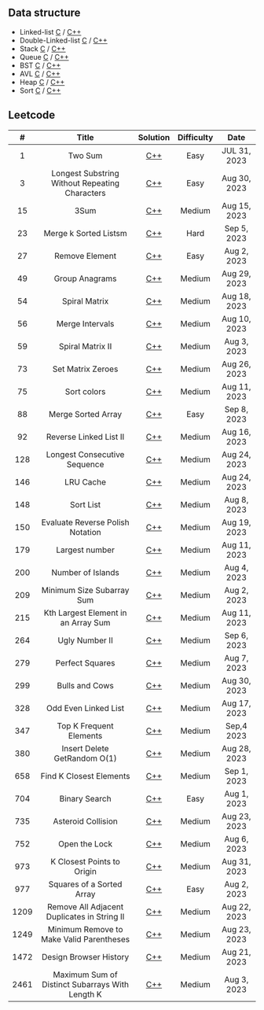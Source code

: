 ## Data structure

- Linked-list [C](https://github.com/zjimf/DataStructure/tree/master/C/linked-list) / [C++](https://github.com/zjimf/DataStructure/tree/master/C++/linked-list)
- Double-Linked-list [C](https://github.com/zjimf/DataStructureAlgorithm/tree/master/C/double-linked-list) / [C++](https://github.com/zjimf/DataStructure/tree/master/C++/double-linked-list)
- Stack [C](https://github.com/zjimf/DataStructure/tree/master/C/Stack) / [C++](https://github.com/zjimf/DataStructure/tree/master/C++/Stack)
- Queue [C](https://github.com/zjimf/DataStructure/tree/master/C/Queue) / [C++](https://github.com/zjimf/DataStructure/tree/master/C++/Queue)
- BST [C](https://github.com/zjimf/DataStructure/tree/master/C/BST) / [C++](https://github.com/zjimf/DataStructure/tree/master/C++/BST)
- AVL [C](https://github.com/zjimf/DataStructure/tree/master/C/AVL) / [C++](https://github.com/zjimf/DataStructure/tree/master/C++/AVL)
- Heap [C](https://github.com/zjimf/DataStructure/tree/master/C/Heap) / [C++](https://github.com/zjimf/DataStructure/tree/master/C++/Heap)
- Sort [C](https://github.com/zjimf/DataStructure/tree/master/C/Sort) / [C++](https://github.com/zjimf/DataStructure/tree/master/C++/Sort)

## Leetcode

|  #   |                      Title                      |                                                               Solution                                                               | Difficulty |     Date     |
| :--: | :---------------------------------------------: | :----------------------------------------------------------------------------------------------------------------------------------: | :--------: | :----------: |
|  1   |                     Two Sum                     |                      [C++](https://github.com/zjimf/DataStructureAlgorithm/blob/master/Leetcode/1.two-sum.cpp)                       |    Easy    | JUL 31, 2023 |
|  3   | Longest Substring Without Repeating Characters  |   [C++](https://github.com/zjimf/DataStructureAlgorithm/blob/master/Leetcode/3.longest-substring-without-repeating-characters.cpp)   |    Easy    | Aug 30, 2023 |
|  15  |                      3Sum                       |                       [C++](https://github.com/zjimf/DataStructureAlgorithm/blob/master/Leetcode/15.3-sum.cpp)                       |   Medium   | Aug 15, 2023 |
|  23  |              Merge k Sorted Listsm              |               [C++](https://github.com/zjimf/DataStructureAlgorithm/blob/master/Leetcode/23.merge-k-sorted-lists.cpp)                |    Hard    | Sep 5, 2023  |
|  27  |                 Remove Element                  |                  [C++](https://github.com/zjimf/DataStructureAlgorithm/blob/master/Leetcode/27.remove-element.cpp)                   |    Easy    | Aug 2, 2023  |
|  49  |                 Group Anagrams                  |                  [C++](https://github.com/zjimf/DataStructureAlgorithm/blob/master/Leetcode/49.group-anagrams.cpp)                   |   Medium   | Aug 29, 2023 |
|  54  |                  Spiral Matrix                  |                   [C++](https://github.com/zjimf/DataStructureAlgorithm/blob/master/Leetcode/54.spiral-matrix.cpp)                   |   Medium   | Aug 18, 2023 |
|  56  |                 Merge Intervals                 |                  [C++](https://github.com/zjimf/DataStructureAlgorithm/blob/master/Leetcode/56.merge-intervals.cpp)                  |   Medium   | Aug 10, 2023 |
|  59  |                Spiral Matrix II                 |                 [C++](https://github.com/zjimf/DataStructureAlgorithm/blob/master/Leetcode/59.spiral-matrix-ii.cpp)                  |   Medium   | Aug 3, 2023  |
|  73  |                Set Matrix Zeroes                |                 [C++](https://github.com/zjimf/DataStructureAlgorithm/blob/master/Leetcode/73.set-matrix-zeroes.cpp)                 |   Medium   | Aug 26, 2023 |
|  75  |                   Sort colors                   |                    [C++](https://github.com/zjimf/DataStructureAlgorithm/blob/master/Leetcode/75.sort-colors.cpp)                    |   Medium   | Aug 11, 2023 |
|  88  |               Merge Sorted Array                |                [C++](https://github.com/zjimf/DataStructureAlgorithm/blob/master/Leetcode/88.merge-sorted-array.cpp)                 |    Easy    | Sep 8, 2023  |
|  92  |             Reverse Linked List II              |              [C++](https://github.com/zjimf/DataStructureAlgorithm/blob/master/Leetcode/92.reverse-linked-list-ii.cpp)               |   Medium   | Aug 16, 2023 |
| 128  |          Longest Consecutive Sequence           |           [C++](https://github.com/zjimf/DataStructureAlgorithm/blob/master/Leetcode/128.longest-consecutive-sequence.cpp)           |   Medium   | Aug 24, 2023 |
| 146  |                    LRU Cache                    |                    [C++](https://github.com/zjimf/DataStructureAlgorithm/blob/master/Leetcode/146.lru-cache.cpp)                     |   Medium   | Aug 24, 2023 |
| 148  |                    Sort List                    |                    [C++](https://github.com/zjimf/DataStructureAlgorithm/blob/master/Leetcode/148.sort-list.cpp)                     |   Medium   | Aug 8, 2023  |
| 150  |        Evaluate Reverse Polish Notation         |         [C++](https://github.com/zjimf/DataStructureAlgorithm/blob/master/Leetcode/150.evaluate-reverse-polish-notation.cpp)         |   Medium   | Aug 19, 2023 |
| 179  |                 Largest number                  |                  [C++](https://github.com/zjimf/DataStructureAlgorithm/blob/master/Leetcode/179.largest-number.cpp)                  |   Medium   | Aug 11, 2023 |
| 200  |                Number of Islands                |                [C++](https://github.com/zjimf/DataStructureAlgorithm/blob/master/Leetcode/200.number-of-islands.cpp)                 |   Medium   | Aug 4, 2023  |
| 209  |            Minimum Size Subarray Sum            |            [C++](https://github.com/zjimf/DataStructureAlgorithm/blob/master/Leetcode/209.minimum-size-subarray-sum.cpp)             |   Medium   | Aug 2, 2023  |
| 215  |       Kth Largest Element in an Array Sum       |         [C++](https://github.com/zjimf/DataStructureAlgorithm/blob/master/Leetcode/215.kth-largest-element-in-an-array.cpp)          |   Medium   | Aug 11, 2023 |
| 264  |                 Ugly Number II                  |                  [C++](https://github.com/zjimf/DataStructureAlgorithm/blob/master/Leetcode/264.ugly-number-ii.cpp)                  |   Medium   | Sep 6, 2023  |
| 279  |                 Perfect Squares                 |                 [C++](https://github.com/zjimf/DataStructureAlgorithm/blob/master/Leetcode/279.perfect-squares.cpp)                  |   Medium   | Aug 7, 2023  |
| 299  |                 Bulls and Cows                  |                  [C++](https://github.com/zjimf/DataStructureAlgorithm/blob/master/Leetcode/299.bulls-and-cows.cpp)                  |   Medium   | Aug 30, 2023 |
| 328  |              Odd Even Linked List               |               [C++](https://github.com/zjimf/DataStructureAlgorithm/blob/master/Leetcode/328.odd-even-linked-list.cpp)               |   Medium   | Aug 17, 2023 |
| 347  |             Top K Frequent Elements             |             [C++](https://github.com/zjimf/DataStructureAlgorithm/blob/master/Leetcode/347.top-k-frequent-elements.cpp)              |   Medium   |  Sep,4 2023  |
| 380  |          Insert Delete GetRandom O(1)           |           [C++](https://github.com/zjimf/DataStructureAlgorithm/blob/master/Leetcode/380.insert-delete-get-random-o-1.cpp)           |   Medium   | Aug 28, 2023 |
| 658  |             Find K Closest Elements             |             [C++](https://github.com/zjimf/DataStructureAlgorithm/blob/master/Leetcode/658.find-k-closest-elements.cpp)              |   Medium   | Sep 1, 2023  |
| 704  |                  Binary Search                  |                  [C++](https://github.com/zjimf/DataStructureAlgorithm/blob/master/Leetcode/704.binary-search.cpp)                   |    Easy    | Aug 1, 2023  |
| 735  |               Asteroid Collision                |                [C++](https://github.com/zjimf/DataStructureAlgorithm/blob/master/Leetcode/735.asteroid-collision.cpp)                |   Medium   | Aug 23, 2023 |
| 752  |                  Open the Lock                  |                  [C++](https://github.com/zjimf/DataStructureAlgorithm/blob/master/Leetcode/752.open-the-lock.cpp)                   |   Medium   | Aug 6, 2023  |
| 973  |           K Closest Points to Origin            |            [C++](https://github.com/zjimf/DataStructureAlgorithm/blob/master/Leetcode/973.k-closest-points-to-origin.cpp)            |   Medium   | Aug 31, 2023 |
| 977  |            Squares of a Sorted Array            |            [C++](https://github.com/zjimf/DataStructureAlgorithm/blob/master/Leetcode/977.squares-of-a-sorted-array.cpp)             |    Easy    | Aug 2, 2023  |
| 1209 |   Remove All Adjacent Duplicates in String II   |   [C++](https://github.com/zjimf/DataStructureAlgorithm/blob/master/Leetcode/1209.remove-all-adjacent-duplicates-in-string-ii.cpp)   |   Medium   | Aug 22, 2023 |
| 1249 |    Minimum Remove to Make Valid Parentheses     |    [C++](https://github.com/zjimf/DataStructureAlgorithm/blob/master/Leetcode/1249.minimum-remove-to-make-valid-parentheses.cpp)     |   Medium   | Aug 23, 2023 |
| 1472 |             Design Browser History              |             [C++](https://github.com/zjimf/DataStructureAlgorithm/blob/master/Leetcode/1472.design-browser-history.cpp)              |   Medium   | Aug 21, 2023 |
| 2461 | Maximum Sum of Distinct Subarrays With Length K | [C++](https://github.com/zjimf/DataStructureAlgorithm/blob/master/Leetcode/2461.maximum-sum-of-distinct-subarrays-with-length-k.cpp) |   Medium   | Aug 3, 2023  |
